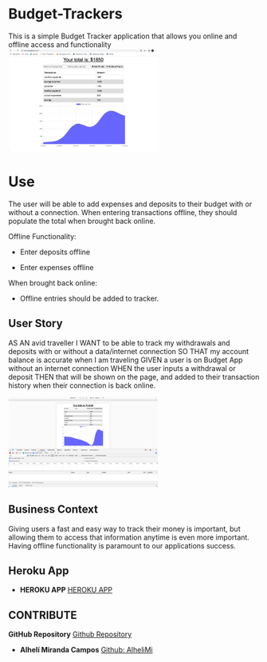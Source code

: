 # Budget-Trackers
This is a simple Budget Tracker application that allows you online and offline access and functionality
<img src="images/Budget.png" width="300"/>

# Use 

The user will be able to add expenses and deposits to their budget with or without a connection. When entering transactions offline, they should populate the total when brought back online.

Offline Functionality:

  * Enter deposits offline

  * Enter expenses offline

When brought back online:

  * Offline entries should be added to tracker.

## User Story
AS AN avid traveller
I WANT to be able to track my withdrawals and deposits with or without a data/internet connection
SO THAT my account balance is accurate when I am traveling
GIVEN a user is on Budget App without an internet connection
WHEN the user inputs a withdrawal or deposit
THEN that will be shown on the page, and added to their transaction history when their connection is back online.

<img src="images/Budget-Offline.png" width="300"/>


## Business Context

Giving users a fast and easy way to track their money is important, but allowing them to access that information anytime is even more important. Having offline functionality is paramount to our applications success.


## Heroku App

* **HEROKU APP** [HEROKU APP](https://alhe-budget.herokuapp.com/)


## CONTRIBUTE

**GitHub Repository** [Github Repository](https://github.com/AlheliMi/Budget-Trackers.git)

* **Alhelí Miranda Campos** [Github: AlheliMi](https://github.com/AlheliMi)
